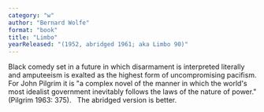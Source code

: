 ```yaml
---
category: "w"
author: "Bernard Wolfe"
format: "book"
title: "Limbo"
yearReleased: "(1952, abridged 1961; aka Limbo 90)"
---
```

Black comedy set in a future in which disarmament is interpreted literally and amputeeism is exalted as the highest form of uncompromising pacifism. For John Pilgrim it is "a complex novel of the manner in which the world's most idealist government inevitably follows the laws of the nature of power." (Pilgrim 1963: 375).
 
The abridged version is better.